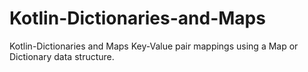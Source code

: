# Kotlin-Dictionaries-and-Maps
Kotlin-Dictionaries and Maps
Key-Value pair mappings using a Map or Dictionary data structure. 
